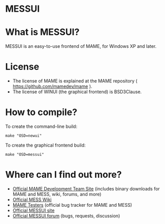 
# **MESSUI** #


What is MESSUI?
===============

MESSUI is an easy-to-use frontend of MAME, for Windows XP and later.


License
=======

* The license of MAME is explained at the MAME repository ( https://github.com/mamedev/mame ).
* The license of WINUI (the graphical frontend) is BSD3Clause.


How to compile?
=============

To create the command-line build:

```
make "OSD=newui"
```

To create the graphical frontend build:

```
make "OSD=messui"
```



Where can I find out more?
=============

* [Official MAME Development Team Site](http://mamedev.org/) (includes binary downloads for MAME and MESS, wiki, forums, and more)
* [Official MESS Wiki](http://www.mess.org/)
* [MAME Testers](http://mametesters.org/) (official bug tracker for MAME and MESS)
* [Official MESSUI site](http://messui.1emulation.com/)
* [Official MESSUI forum](http://1emulation.com/pc/messui) (bugs, requests, discussion)

